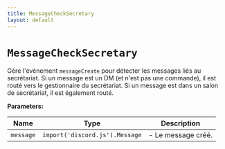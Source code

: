 ```yaml
---
title: MessageCheckSecretary
layout: default
---
```


# `MessageCheckSecretary`

Gère l'événement `messageCreate` pour détecter les messages liés au secrétariat. Si un message est un DM (et n'est pas une commande), il est routé vers le gestionnaire du secrétariat. Si un message est dans un salon de secrétariat, il est également routé.

**Parameters:**

| Name | Type | Description |
| ---- | ---- | ----------- |
| `message` | `import('discord.js').Message` | - Le message créé. |

